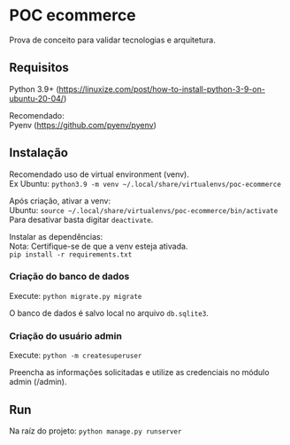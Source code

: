 # POC ecommerce
Prova de conceito para validar tecnologias e arquitetura.

## Requisitos
Python 3.9+ (https://linuxize.com/post/how-to-install-python-3-9-on-ubuntu-20-04/)

Recomendado:<br>
Pyenv (https://github.com/pyenv/pyenv)

## Instalação
Recomendado uso de virtual environment (venv).<br>
Ex Ubuntu: `python3.9 -m venv ~/.local/share/virtualenvs/poc-ecommerce`

Após criação, ativar a venv:<br>
Ubuntu: `source ~/.local/share/virtualenvs/poc-ecommerce/bin/activate`<br>
Para desativar basta digitar `deactivate`.

Instalar as dependências:<br>
Nota: Certifique-se de que a venv esteja ativada.<br>
`pip install -r requirements.txt`

### Criação do banco de dados
Execute: `python migrate.py migrate`

O banco de dados é salvo local no arquivo `db.sqlite3`.

### Criação do usuário admin
Execute: `python -m createsuperuser`

Preencha as informações solicitadas e utilize as credenciais no módulo admin (/admin).

## Run
Na raíz do projeto: `python manage.py runserver`
